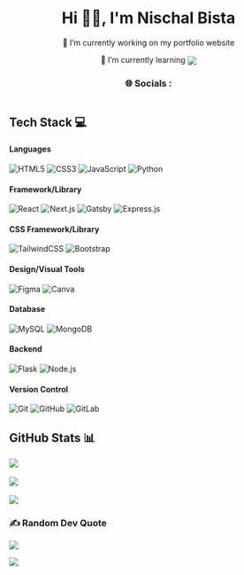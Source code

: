<h1 align="center"> Hi 👋🏻, I'm Nischal Bista </br> 
</h1>
<p align="center">🔭 I’m currently working on my portfolio website</p>
<p align="center">🌱 I’m currently learning <img  align="center" src="https://img.shields.io/badge/-ThreeJS-000?style=for-the-badge&logo=three.js&logoColor=white"></p>
<p align="center">

<div  align="center">
<h3>🌐 Socials :</h3>
<a href="https://www.linkedin.com/in/nischal-bista-399801217/" target="_blank"><img alt="" src="https://img.shields.io/badge/LinkedIn-000?logo=linkedin&logoColor=0A66C2&style=for-the-badge" style="vertical-align:center" /></a></p>
</div>

## Tech Stack 💻
#### Languages
![HTML5](https://img.shields.io/badge/-HTML5-000?style=for-the-badge&logo=html5)
![CSS3](https://img.shields.io/badge/-CSS3-000?style=for-the-badge&logo=css3&logoColor=2194F0)
![JavaScript](https://img.shields.io/badge/-JavaScript-000?style=for-the-badge&logo=javascript)
![Python](https://img.shields.io/badge/python-000?style=for-the-badge&logo=python&logoColor=ffdd54)

#### Framework/Library
![React](https://img.shields.io/badge/-ReactJS-000?style=for-the-badge&logo=react)
![Next.js](https://img.shields.io/badge/-NextJS-000?style=for-the-badge&logo=next.js)
![Gatsby](https://img.shields.io/badge/-Gatsby-000?style=for-the-badge&logo=gatsby)
![Express.js](https://img.shields.io/badge/-Express.js-000?style=for-the-badge&logo=Express.js&logoColor=5BC2F0)

#### CSS Framework/Library
![TailwindCSS](https://img.shields.io/badge/-TailwindCSS-000?style=for-the-badge&logo=tailwind-css)
![Bootstrap](https://img.shields.io/badge/-Bootstrap-000?style=for-the-badge&logo=bootstrap)

#### Design/Visual Tools
![Figma](https://img.shields.io/badge/-figma-000?style=for-the-badge&logo=figma)
![Canva](https://img.shields.io/badge/-Canva-000?style=for-the-badge&logo=canva)

#### Database
![MySQL](https://img.shields.io/badge/mysql-000.svg?style=for-the-badge&logo=mysql&logoColor=white)
![MongoDB](https://img.shields.io/badge/-MongoDB-000?style=for-the-badge&logo=mongodb)

#### Backend
![Flask](https://img.shields.io/badge/flask-%23000.svg?style=for-the-badge&logo=flask&logoColor=white)
![Node.js](https://img.shields.io/badge/Node.js-%23000.svg?style=for-the-badge&logo=node.js&logoColor=6FA760)

#### Version Control
![Git](https://img.shields.io/badge/-Git-000?style=for-the-badge&logo=git)
![GitHub](https://img.shields.io/badge/-GitHub-000?style=for-the-badge&logo=github)
![GitLab](https://img.shields.io/badge/-GitLab-000?style=for-the-badge&logo=gitlab)

## GitHub Stats 📊
![](https://github-readme-stats.vercel.app/api?username=nischalbista0&theme=react&hide_border=false&include_all_commits=true&count_private=true)<br/><br/>
![](https://github-readme-streak-stats.herokuapp.com/?user=nischalbista0&theme=react&hide_border=false)<br/><br/>
![](https://github-readme-stats.vercel.app/api/top-langs/?username=nischalbista0&theme=react&hide_border=false&include_all_commits=true&count_private=true&layout=compact)

### ✍️ Random Dev Quote
![](https://quotes-github-readme.vercel.app/api?type=horizontal&theme=tokyonight)

[![](https://visitcount.itsvg.in/api?id=nischalbista0&pretty=true)](https://github-visitor-counter-pro.vercel.app)
